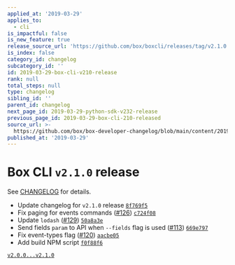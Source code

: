 ```yaml
---
applied_at: '2019-03-29'
applies_to:
  - cli
is_impactful: false
is_new_feature: true
release_source_url: 'https://github.com/box/boxcli/releases/tag/v2.1.0'
is_index: false
category_id: changelog
subcategory_id: ''
id: 2019-03-29-box-cli-v210-release
rank: null
total_steps: null
type: changelog
sibling_id: ''
parent_id: changelog
next_page_id: 2019-03-29-python-sdk-v232-release
previous_page_id: 2019-03-29-box-cli-210-released
source_url: >-
  https://github.com/box/box-developer-changelog/blob/main/content/2019/03-29-box-cli-v210-release.md
published_at: '2019-03-29'
---
```

# Box CLI `v2.1.0` release

See [CHANGELOG](https://github.com/box/boxcli/blob/master/CHANGELOG.md#210-2019-03-28) for details.

* Update changelog for `v2.1.0` release  [`8f769f5`](https://github.com/box/boxcli/commit/8f769f5)
* Fix paging for events commands ([#126](https://github.com/box/boxcli/pull/126))  [`c724f08`](https://github.com/box/boxcli/commit/c724f08)
* Update `lodash` ([#129](https://github.com/box/boxcli/pull/129))  [`50a8a3e`](https://github.com/box/boxcli/commit/50a8a3e)
* Send fields `param` to API when `--fields` flag is used ([#113](https://github.com/box/boxcli/pull/113))  [`669e797`](https://github.com/box/boxcli/commit/669e797)
* Fix event-types flag ([#120](https://github.com/box/boxcli/pull/120))  [`aacbe05`](https://github.com/box/boxcli/commit/aacbe05)
* Add build NPM script  [`f0f88f6`](https://github.com/box/boxcli/commit/f0f88f6)

[`v2.0.0...v2.1.0`](https://github.com/box/boxcli/compare/`v2.0.0...v2.1.0`)
